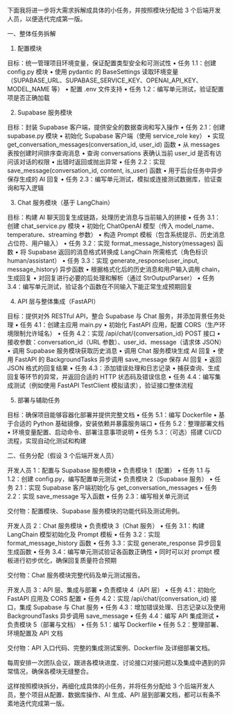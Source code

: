 下面我将进一步将大需求拆解成具体的小任务，并按照模块分配给 3 个后端开发人员，以便迭代完成第一版。

一、整体任务拆解

1. 配置模块

目标：统一管理项目环境变量，保证配置类型安全和可测试性
	•	任务 1.1：创建 config.py 模块
	•	使用 pydantic 的 BaseSettings 读取环境变量（SUPABASE_URL、SUPABASE_SERVICE_KEY、OPENAI_API_KEY、MODEL_NAME 等）
	•	配置 .env 文件支持
	•	任务 1.2：编写单元测试，验证配置项是否正确加载

2. Supabase 服务模块

目标：封装 Supabase 客户端，提供安全的数据查询和写入操作
	•	任务 2.1：创建 supabase.py 模块
	•	初始化 Supabase 客户端（使用 service_role key）
	•	实现 get_conversation_messages(conversation_id, user_id) 函数
	•	从 messages 表按创建时间排序查询消息
	•	查询 conversations 表确认当前 user_id 是否有访问该对话的权限
	•	出错时返回或抛出异常
	•	任务 2.2：实现 save_message(conversation_id, content, is_user) 函数
	•	用于后台任务中异步保存生成的 AI 回复
	•	任务 2.3：编写单元测试，模拟或连接测试数据库，验证查询和写入逻辑

3. Chat 服务模块（基于 LangChain）

目标：构建 AI 聊天回复生成链路，处理历史消息与当前输入的拼接
	•	任务 3.1：创建 chat_service.py 模块
	•	初始化 ChatOpenAI 模型（传入 model_name、temperature、streaming 参数）
	•	构造 Prompt 模板（包含系统提示、历史消息占位符、用户输入）
	•	任务 3.2：实现 format_message_history(messages) 函数
	•	将 Supabase 返回的消息格式转换成 LangChain 所需格式（角色标识 human/assistant）
	•	任务 3.3：实现 generate_response(user_input, message_history) 异步函数
	•	根据格式化后的历史消息和用户输入调用 chain，生成回复
	•	对回复进行必要的后处理和解析（通过 StrOutputParser）
	•	任务 3.4：编写单元测试，验证各个函数在不同输入下能正常生成预期回复

4. API 层与整体集成（FastAPI）

目标：提供对外 RESTful API，整合 Supabase 与 Chat 服务，并添加背景任务处理
	•	任务 4.1：创建主应用 main.py
	•	初始化 FastAPI 应用，配置 CORS（生产环境限制允许域名）
	•	任务 4.2：实现 /api/chat/{conversation_id} POST 接口
	•	接收参数：conversation_id（URL 参数）、user_id、message（请求体 JSON）
	•	调用 Supabase 服务模块获取历史消息
	•	调用 Chat 服务模块生成 AI 回复
	•	使用 FastAPI 的 BackgroundTasks 异步调用 save_message 保存 AI 回复
	•	返回 JSON 格式的回复结果
	•	任务 4.3：添加错误处理和日志记录
	•	捕获查询、生成回复等环节的异常，并返回合适的 HTTP 状态码及错误信息
	•	任务 4.4：编写集成测试（例如使用 FastAPI TestClient 模拟请求），验证接口整体流程

5. 部署与辅助任务

目标：确保项目能够容器化部署并提供完整文档
	•	任务 5.1：编写 Dockerfile
	•	基于合适的 Python 基础镜像，安装依赖并暴露服务端口
	•	任务 5.2：整理部署文档
	•	环境变量配置、启动命令、部署注意事项说明
	•	任务 5.3：（可选）搭建 CI/CD 流程，实现自动化测试和构建

二、任务分配（假设 3 个后端开发人员）

开发人员 1：配置与 Supabase 服务模块
	•	负责模块 1（配置）
	•	任务 1.1 与 1.2：创建 config.py，编写配置单元测试
	•	负责模块 2（Supabase 服务）
	•	任务 2.1：实现 Supabase 客户端初始化与 get_conversation_messages
	•	任务 2.2：实现 save_message 写入函数
	•	任务 2.3：编写相关单元测试

交付物：配置模块、Supabase 服务模块的功能代码及测试用例。

开发人员 2：Chat 服务模块
	•	负责模块 3（Chat 服务）
	•	任务 3.1：构建 LangChain 模型初始化及 Prompt 模板
	•	任务 3.2：实现 format_message_history 函数
	•	任务 3.3：实现 generate_response 异步回复生成函数
	•	任务 3.4：编写单元测试验证各函数正确性
	•	同时可以对 prompt 模板进行初步优化，确保回复质量符合预期

交付物：Chat 服务模块完整代码及单元测试报告。

开发人员 3：API 层、集成与部署
	•	负责模块 4（API 层）
	•	任务 4.1：初始化 FastAPI 应用及 CORS 配置
	•	任务 4.2：实现 /api/chat/{conversation_id} 接口，集成 Supabase 与 Chat 服务
	•	任务 4.3：增加错误处理、日志记录以及使用 BackgroundTasks 异步调用 save_message
	•	任务 4.4：编写 API 集成测试
	•	负责模块 5（部署与文档）
	•	任务 5.1：编写 Dockerfile
	•	任务 5.2：整理部署、环境配置及 API 文档

交付物：API 入口代码、完整的集成测试案例、Dockerfile 及详细部署文档。

每周安排一次团队会议，跟进各模块进度、讨论接口对接问题以及集成中遇到的异常情况，确保各模块无缝整合。

这样按照模块拆分，再细化成具体的小任务，并将任务分配给 3 个后端开发人员，整个项目从配置、数据库操作、AI 生成、API 层到部署文档，都可以有条不紊地迭代完成第一版。